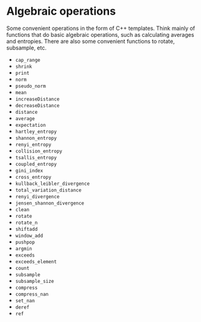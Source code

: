 # Algebraic operations

Some convenient operations in the form of C++ templates. Think mainly of functions that do basic algebraic operations, such as calculating averages and entropies. There are also some convenient functions to rotate, subsample, etc.

* `cap_range`
* `shrink`
* `print`
* `norm`
* `pseudo_norm`
* `mean`
* `increaseDistance`
* `decreaseDistance`
* `distance`
* `average`
* `expectation`
* `hartley_entropy`
* `shannon_entropy`
* `renyi_entropy`
* `collision_entropy`
* `tsallis_entropy`
* `coupled_entropy`
* `gini_index`
* `cross_entropy`
* `kullback_leibler_divergence`
* `total_variation_distance`
* `renyi_divergence`
* `jensen_shannon_divergence`
* `clean`
* `rotate`
* `rotate_n`
* `shiftadd`
* `window_add`
* `pushpop`
* `argmin`
* `exceeds`
* `exceeds_element`
* `count`
* `subsample`
* `subsample_size`
* `compress`
* `compress_nan`
* `set_nan`
* `deref`
* `ref`
